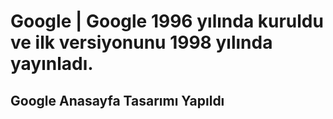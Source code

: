 <h1>Google | Google 1996 yılında kuruldu ve ilk versiyonunu 1998 yılında yayınladı.</h1>

<h2>Google Anasayfa Tasarımı Yapıldı</h2>